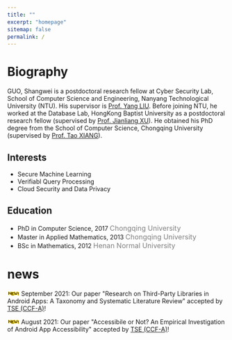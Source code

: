```yaml
---
title: ""
excerpt: "homepage"
sitemap: false
permalink: /
---
```


# **Biography**

GUO, Shangwei is a postdoctoral research fellow at Cyber Security  Lab, School of Computer Science and Engineering, Nanyang Technological  University (NTU). His supervisor is [Prof. Yang LIU](http://www.ntu.edu.sg/home/yangliu/). Before joining NTU, he worked at the Database Lab, HongKong Baptist  University as a postdoctoral research fellow (supervised by [Prof. Jianliang XU](http://www.comp.hkbu.edu.hk/~xujl/)). He obtained his PhD degree from the School of Computer Science, Chongqing University (supervised by [Prof. Tao XIANG](http://www.cs.cqu.edu.cn/info/1140/1746.htm)).

## Interests

- Secure Machine Learning
- Verifiabl Query Processing
- Cloud Security and Data Privacy

## Education

- PhD in Computer Science, 2017  <font  color=gray size=3>Chongqing University</font>
- Master in Applied Mathematics, 2013   <font  color=gray size=3>Chongqing University</font>
- BSc in Mathematics, 2012   <font  color=gray size=3>Henan Normal University</font>

# news

![](../images/new.gif) September 2021: Our paper "Research on Third-Party Libraries in Android  Apps: A Taxonomy and Systematic Literature Review" accepted by [TSE (CCF-A)](https://www.computer.org/csdl/journal/ts)! 

![](../images/new.gif) August 2021: Our paper "Accessibile or Not? An Empirical Investigation of Android App Accessibility" accepted by [TSE (CCF-A)](https://www.computer.org/csdl/journal/ts)! 


